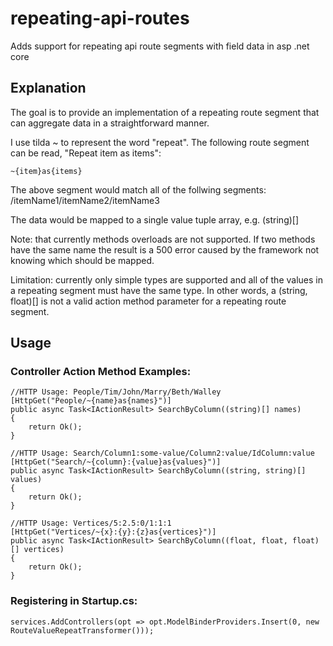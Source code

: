 # repeating-api-routes
Adds support for repeating api route segments with field data in asp .net core
## Explanation
The goal is to provide an implementation of a repeating route segment that can aggregate data in a straightforward manner.

I use tilda ~ to represent the word "repeat". The following route segment can be read, "Repeat item as items":

```~{item}as{items}```

The above segment would match all of the follwing segments: /itemName1/itemName2/itemName3

The data would be mapped to a single value tuple array, e.g. (string)[]

Note: that currently methods overloads are not supported. If two methods have the same name the result is a 500 error caused by the framework not knowing which should be mapped.

Limitation: currently only simple types are supported and all of the values in a repeating segment must have the same type. In other words, a (string, float)[] is not a valid action method parameter for a repeating route segment.

## Usage

### Controller Action Method Examples:
```
//HTTP Usage: People/Tim/John/Marry/Beth/Walley
[HttpGet("People/~{name}as{names}")]
public async Task<IActionResult> SearchByColumn((string)[] names)
{
    return Ok();
}
```
```
//HTTP Usage: Search/Column1:some-value/Column2:value/IdColumn:value
[HttpGet("Search/~{column}:{value}as{values}")]
public async Task<IActionResult> SearchByColumn((string, string)[] values)
{
    return Ok();
}
```
```
//HTTP Usage: Vertices/5:2.5:0/1:1:1
[HttpGet("Vertices/~{x}:{y}:{z}as{vertices}")]
public async Task<IActionResult> SearchByColumn((float, float, float)[] vertices)
{
    return Ok();
}
```
### Registering in Startup.cs:
```
services.AddControllers(opt => opt.ModelBinderProviders.Insert(0, new RouteValueRepeatTransformer()));
```
